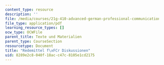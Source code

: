 ```yaml
---
content_type: resource
description: ''
file: /media/courses/21g-410-advanced-german-professional-communication-spring-2017/8289e2c8040f18acc47c8105e1cd2175_21G_410s17_W03_M05.pdf
file_type: application/pdf
learning_resource_types: []
ocw_type: OCWFile
parent_title: Texte und Materialien
parent_type: CourseSection
resourcetype: Document
title: "Redemittel f\xFCr Diskussionen"
uid: 8289e2c8-040f-18ac-c47c-8105e1cd2175
---
```

